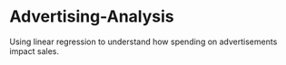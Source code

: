 # Advertising-Analysis
Using linear regression to understand how spending on advertisements impact sales.
